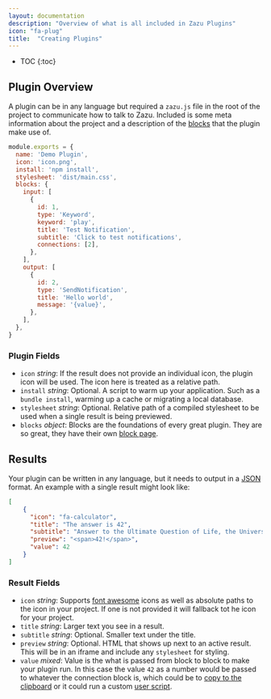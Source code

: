 ```yaml
---
layout: documentation
description: "Overview of what is all included in Zazu Plugins"
icon: "fa-plug"
title:  "Creating Plugins"
---
```


* TOC
{:toc}

## Plugin Overview

A plugin can be in any language but required a `zazu.js` file in the root of the
project to communicate how to talk to Zazu. Included is some meta information
about the project and a description of the [blocks](/documentation/blocks/) that
the plugin make use of.

~~~ javascript
module.exports = {
  name: 'Demo Plugin',
  icon: 'icon.png',
  install: 'npm install',
  stylesheet: 'dist/main.css',
  blocks: {
    input: [
      {
        id: 1,
        type: 'Keyword',
        keyword: 'play',
        title: 'Test Notification',
        subtitle: 'Click to test notifications',
        connections: [2],
      },
    ],
    output: [
      {
        id: 2,
        type: 'SendNotification',
        title: 'Hello world',
        message: '{value}',
      },
    ],
  },
}
~~~~

### Plugin Fields

* `icon` *string*: If the result does not provide an individual icon, the plugin
icon will be used. The icon here is treated as a relative path.
* `install` *string*: Optional. A script to warm up your application. Such as a
`bundle install`, warming up a cache or migrating a local database.
* `stylesheet` *string*: Optional. Relative path of a compiled stylesheet to be
  used when a single result is being previewed.
* `blocks` *object*:  Blocks are the foundations of every great plugin. They are
so great, they have their own [block page](/documentation/blocks/).

## Results

Your plugin can be written in any language, but it needs to output in a
[JSON](https://en.wikipedia.org/wiki/JSON) format. An example with a single
result might look like:

~~~ json
[
    {
      "icon": "fa-calculator",
      "title": "The answer is 42",
      "subtitle": "Answer to the Ultimate Question of Life, the Universe, and Everything",
      "preview": "<span>42!</span>",
      "value": 42
    }
]
~~~

### Result Fields

* `icon` *string*: Supports [font awesome](http://fontawesome.io/icons/)
icons as well as absolute paths to the icon in your project. If one is not
provided it will fallback tot he icon for your project.
* `title` *string*: Larger text you see in a result.
* `subtitle` *string*: Optional. Smaller text under the title.
* `preview` *string*: Optional. HTML that shows up next to an active result.
  This will be in an iframe and include any `stylesheet` for styling.
* `value` *mixed*: Value is the what is passed from block to block to make your
plugin run. In this case the value `42` as a number would be passed to whatever
the connection block is, which could be to
[copy to the clipboard](/documentation/blocks/#copy-to-clipboard) or it could
run a custom [user script](/documentation/blocks/#user-script).
